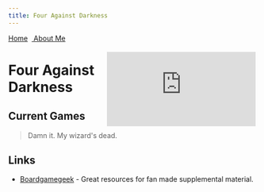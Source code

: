 ```yaml
---
title: Four Against Darkness
---
```

<link rel="stylesheet" href="https://use.fontawesome.com/releases/v5.8.2/css/all.css" integrity="sha384-oS3vJWv+0UjzBfQzYUhtDYW+Pj2yciDJxpsK1OYPAYjqT085Qq/1cq5FLXAZQ7Ay" crossorigin="anonymous">
<style> .sideimg {float:right; margin: 5px;}</style>
<a href="/jasongames"><i class="fas fa-home"></i> Home</a> &nbsp;<a href="/"><i class="fas fa-user-circle"></i> About Me</a>

<span class="sideimg">![4AD Image](http://www.ganeshagames.net/thumb2.php?r=four+against+darkness+preview+sito.jpg)</span>

# Four Against Darkness

## Current Games
> Damn it. My wizard's dead.

## Links
- [Boardgamegeek](https://boardgamegeek.com/boardgame/197097/four-against-darkness) - Great resources for fan made supplemental material.